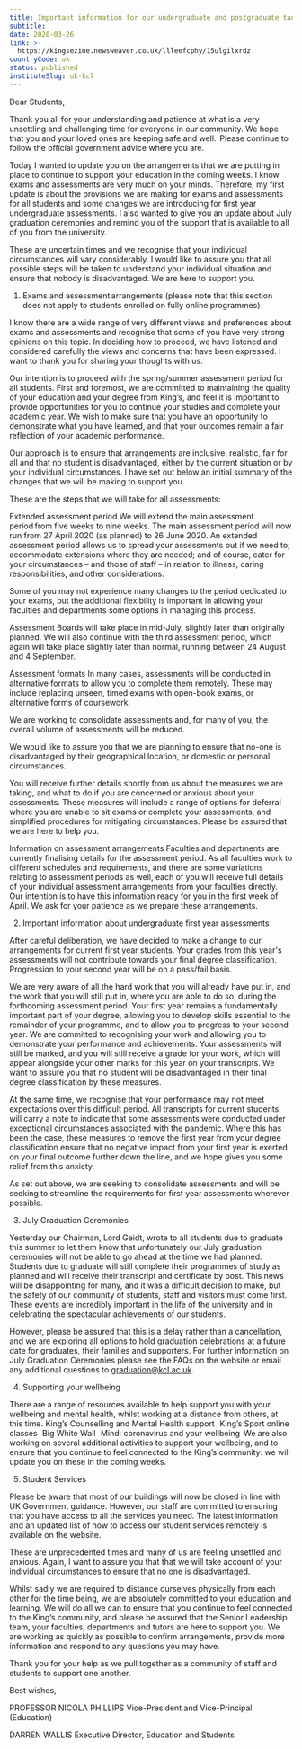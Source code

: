 ```yaml
---
title: Important information for our undergraduate and postgraduate taught students
subtitle: 
date: 2020-03-26
link: >-
  https://kingsezine.newsweaver.co.uk/llleefcphy/15ulgilxrdz
countryCode: uk
status: published
instituteSlug: uk-kcl
---
```

Dear Students,

Thank you all for your understanding and patience at what is a very unsettling and challenging time for everyone in our community. We hope that you and your loved ones are keeping safe and well.  Please continue to follow the official government advice where you are.

Today I wanted to update you on the arrangements that we are putting in place to continue to support your education in the coming weeks. I know exams and assessments are very much on your minds. Therefore, my first update is about the provisions we are making for exams and assessments for all students and some changes we are introducing for first year undergraduate assessments. I also wanted to give you an update about July graduation ceremonies and remind you of the support that is available to all of you from the university.

These are uncertain times and we recognise that your individual circumstances will vary considerably. I would like to assure you that all possible steps will be taken to understand your individual situation and ensure that nobody is disadvantaged. We are here to support you.

1. Exams and assessment arrangements (please note that this section does not apply to students enrolled on fully online programmes)
 
I know there are a wide range of very different views and preferences about exams and assessments and recognise that some of you have very strong opinions on this topic. In deciding how to proceed, we have listened and considered carefully the views and concerns that have been expressed. I want to thank you for sharing your thoughts with us.

Our intention is to proceed with the spring/summer assessment period for all students. First and foremost, we are committed to maintaining the quality of your education and your degree from King’s, and feel it is important to provide opportunities for you to continue your studies and complete your academic year. We wish to make sure that you have an opportunity to demonstrate what you have learned, and that your outcomes remain a fair reflection of your academic performance.

Our approach is to ensure that arrangements are inclusive, realistic, fair for all and that no student is disadvantaged, either by the current situation or by your individual circumstances. I have set out below an initial summary of the changes that we will be making to support you.

These are the steps that we will take for all assessments:

Extended assessment period
We will extend the main assessment period from five weeks to nine weeks. The main assessment period will now run from 27 April 2020 (as planned) to 26 June 2020. An extended assessment period allows us to spread your assessments out if we need to; accommodate extensions where they are needed; and of course, cater for your circumstances – and those of staff – in relation to illness, caring responsibilities, and other considerations. 

Some of you may not experience many changes to the period dedicated to your exams, but the additional flexibility is important in allowing your faculties and departments some options in managing this process.

Assessment Boards will take place in mid-July, slightly later than originally planned. We will also continue with the third assessment period, which again will take place slightly later than normal, running between 24 August and 4 September.

Assessment formats
In many cases, assessments will be conducted in alternative formats to allow you to complete them remotely. These may include replacing unseen, timed exams with open-book exams, or alternative forms of coursework.

We are working to consolidate assessments and, for many of you, the overall volume of assessments will be reduced.

We would like to assure you that we are planning to ensure that no-one is disadvantaged by their geographical location, or domestic or personal circumstances.

You will receive further details shortly from us about the measures we are taking, and what to do if you are concerned or anxious about your assessments. These measures will include a range of options for deferral where you are unable to sit exams or complete your assessments, and simplified procedures for mitigating circumstances. Please be assured that we are here to help you.

Information on assessment arrangements
Faculties and departments are currently finalising details for the assessment period. As all faculties work to different schedules and requirements, and there are some variations relating to assessment periods as well, each of you will receive full details of your individual assessment arrangements from your faculties directly. Our intention is to have this information ready for you in the first week of April. We ask for your patience as we prepare these arrangements.   

2. Important information about undergraduate first year assessments
 
After careful deliberation, we have decided to make a change to our arrangements for current first year students. Your grades from this year's assessments will not contribute towards your final degree classification. Progression to your second year will be on a pass/fail basis.
 
We are very aware of all the hard work that you will already have put in, and the work that you will still put in, where you are able to do so, during the forthcoming assessment period. Your first year remains a fundamentally important part of your degree, allowing you to develop skills essential to the remainder of your programme, and to allow you to progress to your second year. We are committed to recognising your work and allowing you to demonstrate your performance and achievements. Your assessments will still be marked, and you will still receive a grade for your work, which will appear alongside your other marks for this year on your transcripts. We want to assure you that no student will be disadvantaged in their final degree classification by these measures.
 
At the same time, we recognise that your performance may not meet expectations over this difficult period. All transcripts for current students will carry a note to indicate that some assessments were conducted under exceptional circumstances associated with the pandemic. Where this has been the case, these measures to remove the first year from your degree classification ensure that no negative impact from your first year is exerted on your final outcome further down the line, and we hope gives you some relief from this anxiety.
 
As set out above, we are seeking to consolidate assessments and will be seeking to streamline the requirements for first year assessments wherever possible.
 
3. July Graduation Ceremonies 
 
Yesterday our Chairman, Lord Geidt, wrote to all students due to graduate this summer to let them know that unfortunately our July graduation ceremonies will not be able to go ahead at the time we had planned. Students due to graduate will still complete their programmes of study as planned and will receive their transcript and certificate by post. This news will be disappointing for many, and it was a difficult decision to make, but the safety of our community of students, staff and visitors must come first. These events are incredibly important in the life of the university and in celebrating the spectacular achievements of our students.
 
However, please be assured that this is a delay rather than a cancellation, and we are exploring all options to hold graduation celebrations at a future date for graduates, their families and supporters.
For further information on July Graduation Ceremonies please see the FAQs on the website or email any additional questions to graduation@kcl.ac.uk.
 
4. Supporting your wellbeing 
 
There are a range of resources available to help support you with your wellbeing and mental health, whilst working at a distance from others, at this time.
King’s Counselling and Mental Health support  
King’s Sport online classes  
Big White Wall  
Mind: coronavirus and your wellbeing 
We are also working on several additional activities to support your wellbeing, and to ensure that you continue to feel connected to the King’s community: we will update you on these in the coming weeks.  

5. Student Services  

Please be aware that most of our buildings will now be closed in line with UK Government guidance. However, our staff are committed to ensuring that you have access to all the services you need. The latest information and an updated list of how to access our student services remotely is available on the website.

These are unprecedented times and many of us are feeling unsettled and anxious. Again, I want to assure you that that we will take account of your individual circumstances to ensure that no one is disadvantaged.

Whilst sadly we are required to distance ourselves physically from each other for the time being, we are absolutely committed to your education and learning. We will do all we can to ensure that you continue to feel connected to the King’s community, and please be assured that the Senior Leadership team, your faculties, departments and tutors are here to support you. We are working as quickly as possible to confirm arrangements, provide more information and respond to any questions you may have.

Thank you for your help as we pull together as a community of staff and students to support one another.

Best wishes,

PROFESSOR NICOLA PHILLIPS
Vice-President and Vice-Principal (Education)

DARREN WALLIS
Executive Director, Education and Students